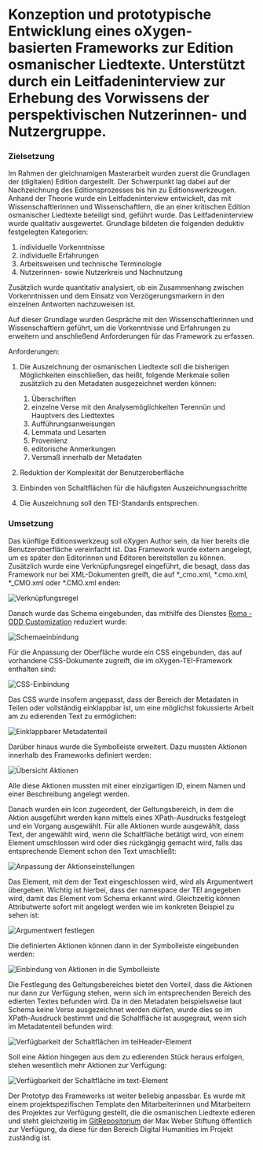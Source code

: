 # Konzeption und prototypische Entwicklung eines oXygen-basierten Frameworks zur Edition osmanischer Liedtexte. Unterstützt durch ein Leitfadeninterview zur Erhebung des Vorwissens der perspektivischen Nutzerinnen- und Nutzergruppe.

### Zielsetzung
Im Rahmen der gleichnamigen Masterarbeit wurden zuerst die Grundlagen der (digitalen) Edition dargestellt. Der Schwerpunkt lag dabei auf der Nachzeichnung des Editionsprozesses bis hin zu Editionswerkzeugen.
Anhand der Theorie wurde ein Leitfadeninterview entwickelt, das mit Wissenschaftlerinnen und Wissenschaftlern, die an einer kritischen Edition osmanischer Liedtexte beteiligt sind, geführt wurde. Das Leitfadeninterview wurde qualitativ ausgewertet. Grundlage bildeten die folgenden deduktiv festgelegten Kategorien:

1. individuelle Vorkenntnisse
1. individuelle Erfahrungen
1. Arbeitsweisen und technische Terminologie
1. Nutzerinnen- sowie Nutzerkreis und Nachnutzung

Zusätzlich wurde quantitativ analysiert, ob ein Zusammenhang zwischen Vorkenntnissen und dem Einsatz von Verzögerungsmarkern in den einzelnen Antworten nachzuweisen ist.

Auf dieser Grundlage wurden Gespräche mit den Wissenschaftlerinnen und Wissenschaftlern geführt, um die Vorkenntnisse und Erfahrungen zu erweitern und anschließend Anforderungen für das Framework zu erfassen.

Anforderungen:

1. Die Auszeichnung der osmanischen Liedtexte soll die bisherigen Möglichkeiten einschließen, das heißt, folgende Merkmale sollen zusätzlich zu den Metadaten ausgezeichnet werden können:
    1. Überschriften
    1. einzelne Verse mit den Analysemöglichkeiten Terennün und Hauptvers des Liedtextes
    1. Aufführungsanweisungen
    1. Lemmata und Lesarten 
    1. Provenienz
    1. editorische Anmerkungen
    1. Versmaß innerhalb der Metadaten

1. Reduktion der Komplexität der Benutzeroberfläche
1. Einbinden von Schaltflächen für die häufigsten Auszeichnungsschritte
1. Die Auszeichnung soll den TEI-Standards entsprechen.

### Umsetzung

Das künftige Editionswerkzeug soll oXygen Author sein, da hier bereits die  Benutzeroberfläche vereinfacht ist.
Das Framework wurde extern angelegt, um es später den Editorinnen und Editoren bereitstellen zu können. Zusätzlich wurde eine Verknüpfungsregel eingeführt, die besagt, dass das Framework nur bei XML-Dokumenten greift, die auf *_cmo.xml, *.cmo.xml, *_CMO.xml oder *.CMO.xml enden:

![Verknüpfungsregel](/Framework/verknuepfungsregel.png)

Danach wurde das Schema eingebunden, das mithilfe des Dienstes [Roma - ODD Customization](https://romabeta.tei-c.org/) reduziert wurde:

![Schemaeinbindung](/Framework/schemaeinbindung.png)

Für die Anpassung der Oberfläche wurde ein CSS eingebunden, das auf vorhandene CSS-Dokumente zugreift, die im oXygen-TEI-Framework enthalten sind:


![CSS-Einbindung](/Framework/csseinbindung.png)

Das CSS wurde insofern angepasst, dass der Bereich der Metadaten in Teilen oder vollständig einklappbar ist, um eine möglichst fokussierte Arbeit am zu edierenden Text zu ermöglichen:

![Einklappbarer Metadatenteil](/Framework/faltbar.png)

Darüber hinaus wurde die Symbolleiste erweitert. Dazu mussten Aktionen innerhalb des Frameworks definiert werden:

![Übersicht Aktionen](/Framework/aktionen.png)

Alle diese Aktionen mussten mit einer einzigartigen ID, einem Namen und einer Beschreibung angelegt werden.

Danach wurden ein Icon zugeordent, der Geltungsbereich, in dem die Aktion ausgeführt werden kann mittels eines XPath-Ausdrucks festgelegt und ein Vorgang ausgewählt. Für alle Aktionen wurde ausgewählt, dass Text, der angewählt wird, wenn die Schaltfläche betätigt wird, von einem Element umschlossen wird oder dies rückgängig gemacht wird, falls das entsprechende Element schon den Text umschließt:

![Anpassung der Aktionseinstellungen](/Framework/akteinstellung.png)

Das Element, mit dem der Text eingeschlossen wird, wird als Argumentwert übergeben. Wichtig ist hierbei, dass der namespace der TEI angegeben wird, damit das Element vom Schema erkannt wird. Gleichzeitig können Attributwerte sofort mit angelegt werden wie im konkreten Beispiel zu sehen ist:

![Argumentwert festlegen](/Framework/argument.png)

Die definierten Aktionen können dann in der Symbolleiste eingebunden werden:

![Einbindung von Aktionen in die Symbolleiste](/Framework/symmenue.png)

Die Festlegung des Geltungsbereiches bietet den Vorteil, dass die Aktionen nur dann zur Verfügung stehen, wenn sich im entsprechenden Bereich des edierten Textes befunden wird. Da in den Metadaten beispielsweise laut Schema keine Verse ausgezeichnet werden dürfen, wurde dies so im XPath-Ausdruck bestimmt und die Schaltfläche ist ausgegraut, wenn sich im Metadatenteil befunden wird:

![Verfügbarkeit der Schaltflächen im teiHeader-Element](/Framework/symboleng.png)

Soll eine Aktion hingegen aus dem zu edierenden Stück heraus erfolgen, stehen wesentlich mehr Aktionen zur Verfügung:

![Verfügbarkeit der Schaltfläche im text-Element](/Framework/symbolweit.png)

Der Prototyp des Frameworks ist weiter beliebig anpassbar. Es wurde mit einem projektspezifischen Template den Mitarbeiterinnen und Mitarbeitern des Projektes zur Verfügung gestellt, die die osmanischen Liedtexte edieren und steht gleichzeitig im [GitRepositorium](https://github.com/maxweberstiftung/CMO-prototype-framework-text-edition) der Max Weber Stiftung öffentlich zur Verfügung, da diese für den Bereich Digital Humanities im Projekt zuständig ist.
